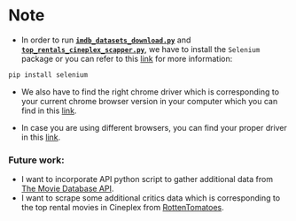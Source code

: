 # Note

* In order to run [**`imdb_datasets_download.py`**](https://github.com/Andy-Pham-72/Top-Rentals-Cineplex/blob/master/Data%20Collecting/imdb_datasets_download.py) and [**`top_rentals_cineplex_scapper.py`**](https://github.com/Andy-Pham-72/Top-Rentals-Cineplex/blob/master/Data%20Collecting/top_rentals_cineplex_scapper.py), we have to install the `Selenium` package or you can refer to this [link](https://selenium-python.readthedocs.io/installation.html#drivers) for more information:

```bash
pip install selenium
```

* We also have to find the right chrome driver which is corresponding to your current chrome browser version in your computer which you can find in this [link](https://sites.google.com/chromium.org/driver/).

* In case you are using different browsers, you can find your proper driver in this [link](https://selenium-python.readthedocs.io/installation.html#drivers).

### Future work:

* I want to incorporate API python script to gather additional data from [The Movie Database API](https://developers.themoviedb.org/3/getting-started/introduction).
* I want to scrape some additional critics data which is corresponding to the top rental movies in Cineplex from [RottenTomatoes](https://www.rottentomatoes.com/).

